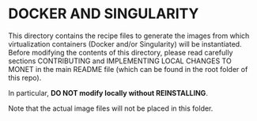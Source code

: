 # DOCKER AND SINGULARITY


This directory contains the recipe files to generate the images from which virtualization containers (Docker and/or Singularity) will be instantiated. Before modifying the contents of this directory, please read carefully sections CONTRIBUTING and IMPLEMENTING LOCAL CHANGES TO MONET in the main README file (which can be found in the root folder of this repo).

In particular, **DO NOT modify locally without REINSTALLING**.

Note that the actual image files will not be placed in this folder.

